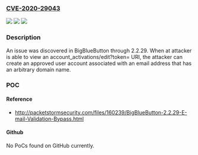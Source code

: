 ### [CVE-2020-29043](https://cve.mitre.org/cgi-bin/cvename.cgi?name=CVE-2020-29043)
![](https://img.shields.io/static/v1?label=Product&message=n%2Fa&color=blue)
![](https://img.shields.io/static/v1?label=Version&message=n%2Fa&color=blue)
![](https://img.shields.io/static/v1?label=Vulnerability&message=n%2Fa&color=brighgreen)

### Description

An issue was discovered in BigBlueButton through 2.2.29. When at attacker is able to view an account_activations/edit?token= URI, the attacker can create an approved user account associated with an email address that has an arbitrary domain name.

### POC

#### Reference
- http://packetstormsecurity.com/files/160239/BigBlueButton-2.2.29-E-mail-Validation-Bypass.html

#### Github
No PoCs found on GitHub currently.

